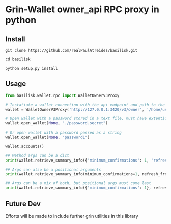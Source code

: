 # Grin-Wallet owner_api RPC proxy in python

## Install

`git clone https://github.com/realPaulAtreides/basilisk.git`

`cd basilisk`

`python setup.py install`


## Usage

```python
from basilisk.wallet.rpc import WalletOwnerV3Proxy

# Instatiate a wallet connection with the api endpoint and path to the api secret file
wallet = WalletOwnerV3Proxy('http://127.0.0.1:3420/v3/owner', '/home/user/.grin/user/owner_api_secret')

# Open wallet with a password stored in a text file, must have extention .secret
wallet.open_wallet(None, "./password.secret")

# Or open wallet with a password passed as a string
wallet.open_wallet(None, "password1")

wallet.accounts()

## Method args can be a dict
print(wallet.retrieve_summary_info({'minimum_confirmations': 1, 'refresh_from_node': True}))

## Args can also be a positional arguments
print(wallet.retrieve_summary_info(minimum_confirmations=1, refresh_from_node=True))

## Args can be a mix of both, but positional args must come last
print(wallet.retrieve_summary_info({'minimum_confirmations': 1}, refresh_from_node=True))

```

## Future Dev
Efforts will be made to include further grin utilities in this library
